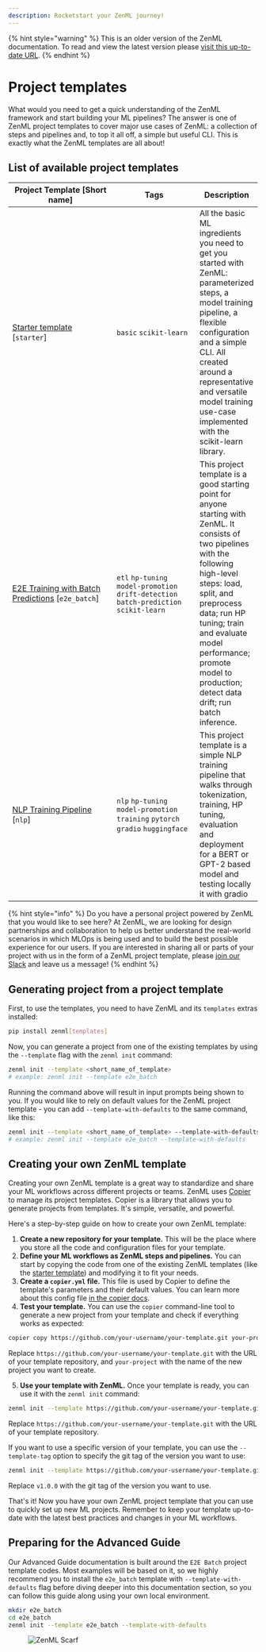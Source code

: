 ```yaml
---
description: Rocketstart your ZenML journey!
---
```


{% hint style="warning" %}
This is an older version of the ZenML documentation. To read and view the latest version please [visit this up-to-date URL](https://docs.zenml.io).
{% endhint %}


# Project templates

What would you need to get a quick understanding of the ZenML framework and start building your ML pipelines? The answer is one of ZenML project templates to cover major use cases of ZenML: a collection of steps and pipelines and, to top it all off, a simple but useful CLI. This is exactly what the ZenML templates are all about!

## List of available project templates

<table data-full-width="true"><thead><tr><th width="281.33333333333337">Project Template [Short name]</th><th width="200">Tags</th><th>Description</th></tr></thead><tbody><tr><td><a href="https://github.com/zenml-io/template-starter">Starter template</a> [<code>starter</code>]</td><td><code>basic</code> <code>scikit-learn</code></td><td>All the basic ML ingredients you need to get you started with ZenML: parameterized steps, a model training pipeline, a flexible configuration and a simple CLI. All created around a representative and versatile model training use-case implemented with the scikit-learn library.</td></tr><tr><td><a href="https://github.com/zenml-io/template-e2e-batch">E2E Training with Batch Predictions</a> [<code>e2e_batch</code>]</td><td><code>etl</code> <code>hp-tuning</code> <code>model-promotion</code> <code>drift-detection</code> <code>batch-prediction</code> <code>scikit-learn</code></td><td>This project template is a good starting point for anyone starting with ZenML. It consists of two pipelines with the following high-level steps: load, split, and preprocess data; run HP tuning; train and evaluate model performance; promote model to production; detect data drift; run batch inference.</td></tr><tr><td><a href="https://github.com/zenml-io/template-nlp">NLP Training Pipeline</a> [<code>nlp</code>]</td><td><code>nlp</code> <code>hp-tuning</code> <code>model-promotion</code> <code>training</code> <code>pytorch</code> <code>gradio</code> <code>huggingface</code></td><td>This project template is a simple NLP training pipeline that walks through tokenization, training, HP tuning, evaluation and deployment for a BERT or GPT-2 based model and testing locally it with gradio</td></tr></tbody></table>

{% hint style="info" %}
Do you have a personal project powered by ZenML that you would like to see here? At ZenML, we are looking for design partnerships and collaboration to help us better understand the real-world scenarios in which MLOps is being used and to build the best possible experience for our users. If you are interested in sharing all or parts of your project with us in the form of a ZenML project template, please [join our Slack](https://zenml.io/slack-invite/) and leave us a message!
{% endhint %}

## Generating project from a project template

First, to use the templates, you need to have ZenML and its `templates` extras installed:

```bash
pip install zenml[templates]
```

Now, you can generate a project from one of the existing templates by using the `--template` flag with the `zenml init` command:

```bash
zenml init --template <short_name_of_template>
# example: zenml init --template e2e_batch
```

Running the command above will result in input prompts being shown to you. If you would like to rely on default values for the ZenML project template - you can add `--template-with-defaults` to the same command, like this:

```bash
zenml init --template <short_name_of_template> --template-with-defaults
# example: zenml init --template e2e_batch --template-with-defaults
```

## Creating your own ZenML template

Creating your own ZenML template is a great way to standardize and share your ML workflows across different projects or teams. ZenML uses [Copier](https://copier.readthedocs.io/en/stable/) to manage its project templates. Copier is a library that allows you to generate projects from templates. It's simple, versatile, and powerful.

Here's a step-by-step guide on how to create your own ZenML template:

1. **Create a new repository for your template.** This will be the place where you store all the code and configuration files for your template.
2. **Define your ML workflows as ZenML steps and pipelines.** You can start by copying the code from one of the existing ZenML templates (like the [starter template](https://github.com/zenml-io/template-starter)) and modifying it to fit your needs.
3. **Create a `copier.yml` file.** This file is used by Copier to define the template's parameters and their default values. You can learn more about this config file [in the copier docs](https://copier.readthedocs.io/en/stable/creating/).
4. **Test your template.** You can use the `copier` command-line tool to generate a new project from your template and check if everything works as expected:

```bash
copier copy https://github.com/your-username/your-template.git your-project
```

Replace `https://github.com/your-username/your-template.git` with the URL of your template repository, and `your-project` with the name of the new project you want to create.

5. **Use your template with ZenML.** Once your template is ready, you can use it with the `zenml init` command:

```bash
zenml init --template https://github.com/your-username/your-template.git
```

Replace `https://github.com/your-username/your-template.git` with the URL of your template repository.

If you want to use a specific version of your template, you can use the `--template-tag` option to specify the git tag of the version you want to use:

```bash
zenml init --template https://github.com/your-username/your-template.git --template-tag v1.0.0
```

Replace `v1.0.0` with the git tag of the version you want to use.

That's it! Now you have your own ZenML project template that you can use to quickly set up new ML projects. Remember to keep your template up-to-date with the latest best practices and changes in your ML workflows.

## Preparing for the Advanced Guide

Our Advanced Guide documentation is built around the `E2E Batch` project template codes. Most examples will be based on it, so we highly recommend you to install the `e2e_batch` template with `--template-with-defaults` flag before diving deeper into this documentation section, so you can follow this guide along using your own local environment.

```bash
mkdir e2e_batch
cd e2e_batch
zenml init --template e2e_batch --template-with-defaults
```

<figure><img src="https://static.scarf.sh/a.png?x-pxid=f0b4f458-0a54-4fcd-aa95-d5ee424815bc" alt="ZenML Scarf"><figcaption></figcaption></figure>
